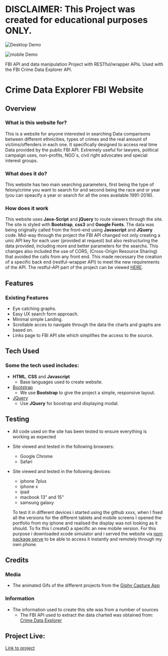 # DISCLAIMER: This Project was created for educational purposes ONLY.

![Desktop Demo](https://raw.githubusercontent.com/mboladop/Interactive-project-stream2/master/stream2.gif "Desktop Demo")

![mobile Demo](https://raw.githubusercontent.com/mboladop/Interactive-project-stream2/master/stream2mobile.gif "mobile Demo")


FBI API and data manipulation Project with RESTful/wrapper APIs. Used with the FBI Crime Data Explorer API. 

# Crime Data Explorer FBI Website
 
## Overview
 
### What is this website for?
 
This is a website for anyone interested in searching Data comparisons between different ethnicities, types of crimes and the real amount of victims/offenders in each one.
It specifically designed to access real time Data provided by the public FBI API. Extremely useful for lawyers, political campaign uses, non-profits, NGO´s, civil right advocates and special interest groups.
 
### What does it do?
 
This website has two main searching parameters, first being the type of felony/crime you want to search for and second being the race and or year (you can speacify a year or search for all the ones available 1991-2016).

### How does it work
 
This website uses **Java-Script** and **jQuery** to route viewers through the site. The site is styled with **Bootstrap**, **css3** and **Google Fonts**. The data was being originally called from the front-end using **Javascript** and **JQuery** code. Mid-way through the project the FBI API changed not only creating a unic API key for each user (provided at request) but also restructuring the data provided, including more and better parameters for the searchs. This changes also included the use of CORS, (Cross-Origin Resource Sharing) that avoided the calls from any front end. This made necessary the creation of a specific back end (restful-wrapper API) to meet the new requirements of the API. The restful-API part of the project can be viewed [HERE](https:https://mboladop-fbi-restful-api.herokuapp.com/offenders/rape).

## Features
 
### Existing Features
- Eye catching graphs.
- Easy UX search form approach.
- Minimal simple Landing.
- Scrollable acces to navigate through the data the charts and graphs are based on.
- Links page to FBI API site which simplifies the access to the source.

## Tech Used

### Some the tech used includes:
- **HTML**, **CSS** and **Javascript**
  - Base languages used to create website.
- [Bootstrap](http://getbootstrap.com/)
    - We use **Bootstrap** to give the project a simple, responsive layout.
- [JQuery](https://jquery.com)
    - Use **JQuery** for boostrap and displaying modal.

## Testing
- All code used on the site has been tested to ensure everything is working as expected
- Site viewed and tested in the following browsers:
  - Google Chrome
  - Safari
- Site viewed and tested in the following devices:
  - iphone 7plus
  - iphone x 
  - ipad
  - macbook 13" and 15"
  - samsung galaxy

  To test it in different devices i started using the github xxxx, when I fixed all the versions for the different tablets and mobile screens I opened the portfolio from my iphone and realised the display was not looking as it should.
  To fix this I createD a specific an new mobile version. For this purpose i downloaded xcode simulator and i served the website via [npm package serve](https://www.npmjs.com/package/serve) to be able to access it instantly and remotely through my own phone.


## Credits

### Media
- The animated Gifs of the different projects from the [Giphy Capture App](https://giphy.com/apps/giphycapture)


### Information
- The information used to create this site was from a number of sources
    - The FBI API used to extract the data charted was obtained from: [Crime Data Explorer](https://crime-data-explorer.fr.cloud.gov/proxy/swagger-ui.html)
    
## Project Live:

[Link to project](https://mboladop.github.io/Interactive-project-stream2/)
